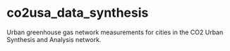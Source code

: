 # co2usa_data_synthesis
Urban greenhouse gas network measurements for cities in the CO2 Urban Synthesis and Analysis network.
